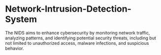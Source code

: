 # Network-Intrusion-Detection-System
The NIDS aims to enhance cybersecurity by monitoring network traffic, analyzing patterns, and identifying potential security threats, including but not limited to unauthorized access, malware infections, and suspicious behavior.
